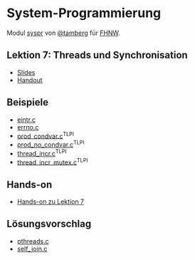 # System-Programmierung
Modul [syspr]( https://www.fhnw.ch/de/studium/module/6008081) von [@tamberg](https://twitter.com/tamberg) für [FHNW](https://www.fhnw.ch/).

## Lektion 7: Threads und Synchronisation
- [Slides](http://www.tamberg.org/fhnw/2020/fs/Syspr07ThreadsUndSynchronisation.pdf)
- [Handout](http://www.tamberg.org/fhnw/2020/fs/Syspr07ThreadsUndSynchronisationHandout.pdf)

## Beispiele
- [eintr.c](eintr.c)
- [errno.c](errno.c)
- [prod_condvar.c](http://man7.org/tlpi/code/online/dist/threads/prod_condvar.c.html)<sup>TLPI</sup>
- [prod_no_condvar.c](http://man7.org/tlpi/code/online/dist/threads/prod_no_condvar.c.html)<sup>TLPI</sup>
- [thread_incr.c](http://man7.org/tlpi/code/online/dist/threads/thread_incr.c.html)<sup>TLPI</sup>
- [thread_incr_mutex.c](http://man7.org/tlpi/code/online/dist/threads/thread_incr_mutex.c.html)<sup>TLPI</sup>

## Hands-on
- [Hands-on zu Lektion 7](../../../../fhnw-syspr-work-07/blob/master/README.md)

## Lösungsvorschlag
- [pthreads.c](pthreads.c)
- [self_join.c](self_join.c)
